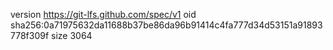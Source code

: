 version https://git-lfs.github.com/spec/v1
oid sha256:0a71975632da11688b37be86da96b91414c4fa777d34d53151a91893778f309f
size 3064
